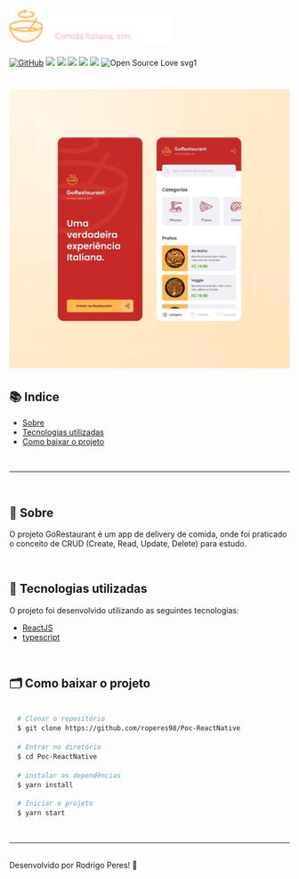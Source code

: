 <h1>
  <img src="src/assets/logo-header.png" width="290px"/>
</h1>

[![GitHub](https://img.shields.io/github/license/mashape/apistatus.svg)](https://github.com/roperes98/Poc-ReactNative/blob/master/LICENSE)
![](https://img.shields.io/github/package-json/v/roperes98/Poc-ReactNative.svg)
![](https://img.shields.io/github/last-commit/roperes98/Poc-ReactNative.svg?color=red)
![](https://img.shields.io/github/languages/count/roperes98/Poc-ReactNative.svg?color=lightgrey)
![](https://img.shields.io/github/languages/top/roperes98/Poc-ReactNative.svg?color=yellow)
![](https://img.shields.io/github/repo-size/roperes98/Poc-ReactNative.svg)
![Open Source Love svg1](https://badges.frapsoft.com/os/v1/open-source.svg?v=103)

<h1>
    <img src="assets/gorestaurant.png"/>
</h1>

## 📚 Indice
- [Sobre](#-sobre)
- [Tecnologias utilizadas](#-tecnologias-utilizadas)
- [Como baixar o projeto](#-como-baixar-o-projeto)

⠀⠀⠀⠀⠀⠀⠀⠀

---

⠀⠀⠀⠀⠀⠀⠀⠀

## 🔖 Sobre

O projeto GoRestaurant é um app de delivery de comida, onde foi praticado o conceito de CRUD (Create, Read, Update, Delete) para estudo.

⠀⠀⠀⠀⠀⠀⠀⠀
## 🚀 Tecnologias utilizadas

O projeto foi desenvolvido utilizando as seguintes tecnologias:

- [ReactJS](https://reactjs.org)
- [typescript](https://www.typescriptlang.org)

⠀⠀⠀⠀⠀⠀⠀⠀

## 🗂 Como baixar o projeto

```bash

  # Clonar o repositório
  $ git clone https://github.com/roperes98/Poc-ReactNative

  # Entrar no diretório
  $ cd Poc-ReactNative

  # instalar as dependências
  $ yarn install

  # Iniciar o projeto
  $ yarn start

```
⠀⠀⠀⠀⠀⠀⠀⠀

---
⠀⠀⠀⠀⠀⠀⠀⠀<br>
Desenvolvido por Rodrigo Peres! 👾
